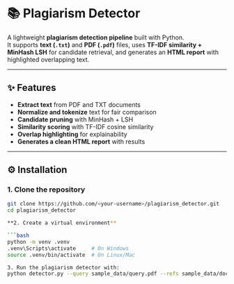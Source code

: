 # 📚 Plagiarism Detector

A lightweight **plagiarism detection pipeline** built with Python.  
It supports **text (`.txt`)** and **PDF (`.pdf`)** files, uses **TF-IDF similarity + MinHash LSH** for candidate retrieval, and generates an **HTML report** with highlighted overlapping text.

---

## ✨ Features
- **Extract text** from PDF and TXT documents  
- **Normalize and tokenize** text for fair comparison  
- **Candidate pruning** with MinHash + LSH  
- **Similarity scoring** with TF-IDF cosine similarity  
- **Overlap highlighting** for explainability  
- **Generates a clean HTML report** with results  

---

## ⚙️ Installation

### 1. Clone the repository
```bash
git clone https://github.com/<your-username>/plagiarism_detector.git
cd plagiarism_detector

**2. Create a virtual environment**

```bash
python -m venv .venv
.venv\Scripts\activate     # On Windows
source .venv/bin/activate  # On Linux/Mac

3. Run the plagiarism detector with:
python detector.py --query sample_data/query.pdf --refs sample_data/doc1.txt sample_data/doc2.txt sample_data/doc3.txt sample_data/doc4.txt sample_data/doc5.txt --report report.html




